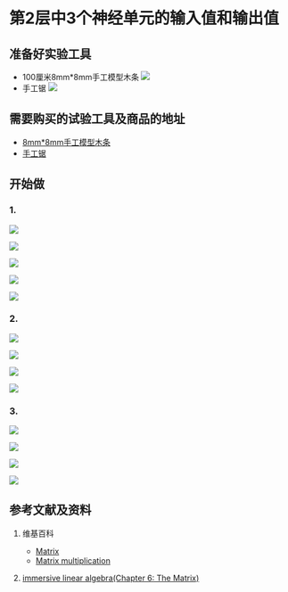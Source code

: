 # 第2层中3个神经单元的输入值和输出值

## 准备好实验工具

- 100厘米8mm*8mm手工模型木条
![](/images/体验神经网络中的数学原理/第2层中3个神经单元的输入值和输出值/8mm手工模型木条.jpg)
- 手工锯
![](/images/体验神经网络中的数学原理/第2层中3个神经单元的输入值和输出值/手工锯.jpg)

## 需要购买的试验工具及商品的地址

- [8mm*8mm手工模型木条](https://item.taobao.com/item.htm?spm=a1z09.2.0.0.7f642e8dJTGJWM&id=543446811425&_u=3c6ncud14e3)
- [手工锯](https://detail.tmall.com/item.htm?id=525869238835&spm=a1z09.2.0.0.46d82e8dlFtmf6&_u=qc6ncud3ffd)

## 开始做

### 1. 

![](/images/体验神经网络中的数学原理/第2层中3个神经单元的输入值和输出值/0a0.jpg)

![](/images/体验神经网络中的数学原理/第2层中3个神经单元的输入值和输出值/1a0.jpg)

![](/images/体验神经网络中的数学原理/第2层中3个神经单元的输入值和输出值/1a1.jpg)

![](/images/体验神经网络中的数学原理/第2层中3个神经单元的输入值和输出值/1a2.jpg)

![](/images/体验神经网络中的数学原理/第2层中3个神经单元的输入值和输出值/1a3.jpg)

### 2.

![](/images/体验神经网络中的数学原理/第2层中3个神经单元的输入值和输出值/2a0.jpg)

![](/images/体验神经网络中的数学原理/第2层中3个神经单元的输入值和输出值/2a1.jpg)

![](/images/体验神经网络中的数学原理/第2层中3个神经单元的输入值和输出值/2a2.jpg)

![](/images/体验神经网络中的数学原理/第2层中3个神经单元的输入值和输出值/2a3.jpg)

### 3.

![](/images/体验神经网络中的数学原理/第2层中3个神经单元的输入值和输出值/3a0.jpg)

![](/images/体验神经网络中的数学原理/第2层中3个神经单元的输入值和输出值/3a1.jpg)

![](/images/体验神经网络中的数学原理/第2层中3个神经单元的输入值和输出值/3a2.jpg)

![](/images/体验神经网络中的数学原理/第2层中3个神经单元的输入值和输出值/3a3.jpg)


## 参考文献及资料

1. 维基百科
	- [Matrix](https://en.wikipedia.org/wiki/Matrix_(mathematics)) 
	- [Matrix multiplication](https://en.wikipedia.org/wiki/Matrix_multiplication) 

2. [immersive linear algebra(Chapter 6: The Matrix)](http://immersivemath.com/ila/ch06_matrices/ch06.html)